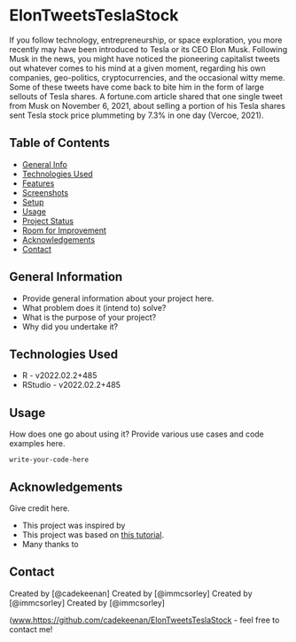 # ElonTweetsTeslaStock
If you follow technology, entrepreneurship, or space exploration, you more recently may have been introduced to Tesla or its CEO Elon Musk. Following Musk in the news, you might have noticed the pioneering capitalist tweets out whatever comes to his mind at a given moment, regarding his own companies, geo-politics, cryptocurrencies, and the occasional witty meme. Some of these tweets have come back to bite him in the form of large sellouts of Tesla shares. A fortune.com article shared that one single tweet from Musk on November 6, 2021, about selling a portion of his Tesla shares sent Tesla stock price plummeting by 7.3% in one day (Vercoe, 2021). 
## Table of Contents
* [General Info](#general-information)
* [Technologies Used](#technologies-used)
* [Features](#features)
* [Screenshots](#screenshots)
* [Setup](#setup)
* [Usage](#usage)
* [Project Status](#project-status)
* [Room for Improvement](#room-for-improvement)
* [Acknowledgements](#acknowledgements)
* [Contact](#contact)
<!-- * [License](#license) -->


## General Information
- Provide general information about your project here.
- What problem does it (intend to) solve?
- What is the purpose of your project?
- Why did you undertake it?
<!-- You don't have to answer all the questions - just the ones relevant to your project. -->


## Technologies Used
- R - v2022.02.2+485
- RStudio - v2022.02.2+485

## Usage
How does one go about using it?
Provide various use cases and code examples here.

`write-your-code-here`

## Acknowledgements
Give credit here.
- This project was inspired by 
- This project was based on [this tutorial](https://www.example.com).
- Many thanks to 


## Contact
Created by [@cadekeenan] 
Created by [@immcsorley]
Created by [@immcsorley]
Created by [@immcsorley]

(www.https://github.com/cadekeenan/ElonTweetsTeslaStock - feel free to contact me!
